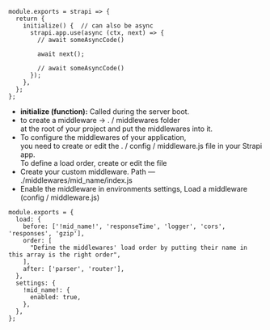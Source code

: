 ```
module.exports = strapi => {
  return {
    initialize() {  // can also be async
      strapi.app.use(async (ctx, next) => {
        // await someAsyncCode()

        await next();

        // await someAsyncCode()
      });
    },
  };
};
```

- **initialize (function):** Called during the server boot.
- to create a middleware -> . / middlewares folder  
  at the root of your project and put the middlewares into it.
- To configure the middlewares of your application,  
  you need to create or edit the . / config / middleware.js file in your Strapi app.  
  To define a load order, create or edit the file
- Create your custom middleware. Path — ./middlewares/mid_name/index.js
- Enable the middleware in environments settings, Load a middleware (config / middleware.js)

```
module.exports = {
  load: {
    before: ['!mid_name!', 'responseTime', 'logger', 'cors', 'responses', 'gzip'],
    order: [
      "Define the middlewares' load order by putting their name in this array is the right order",
    ],
    after: ['parser', 'router'],
  },
  settings: {
    !mid_name!: {
      enabled: true,
    },
  },
};

```
